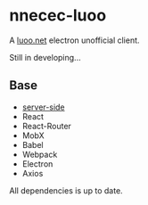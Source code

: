 # nnecec-luoo

A [luoo.net](http://www.luoo.net/) electron unofficial client.

Still in developing...

## Base

- [server-side](https://github.com/nnecec/nnecec-luoo-server)
- React
- React-Router
- MobX
- Babel
- Webpack
- Electron
- Axios

All dependencies is up to date.